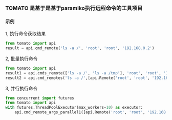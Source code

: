 ### TOMATO 是基于是基于paramiko执行远程命令的工具项目

#### 示例
1, 执行命令获取结果

```python
from tomato import api
result = api.cmd_remote('ls -a /', 'root', 'root', '192.168.0.2')
```

2, 批量执行命令

```python
from tomato import api
result1 = api.cmds_remote(['ls -a /', 'ls -a /tmp'], 'root', 'root', '192.168.0.2')
result2 = api.cmd_remotes('ls -a /',[api.Remote('root', 'root', '192.168.0.2'), api.Remote('root', 'root', '192.168.0.3')])
```

3, 并行执行命令

```python
from concurrent import futures
from tomato import api
with futures.ThreadPoolExecutor(max_workers=10) as executor:
    api.cmd_remote_args_parallel1([api.Remote('root', 'root', '192.168.0.2'), api.Remote('root', 'root', '192.168.0.3')],'sudo passwd', ['XY2ghlmcl', 'XY2ghlmcl'], None, executor)
```